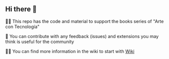 ## Hi there 👋

🙋‍♀️ This repo has the code and material to support the books series of "Arte con Tecnología"

🌈 You can contribute with any feedback (issues) and extensions you may think is useful for the community

👩‍💻 You can find more information in the wiki to start with [Wiki](.github/wiki/)

<!--
🍿 Fun facts - what does your team eat for breakfast?
🧙 Remember, you can do mighty things with the power of [Markdown](https://docs.github.com/github/writing-on-github/getting-started-with-writing-and-formatting-on-github/basic-writing-and-formatting-syntax)
-->
